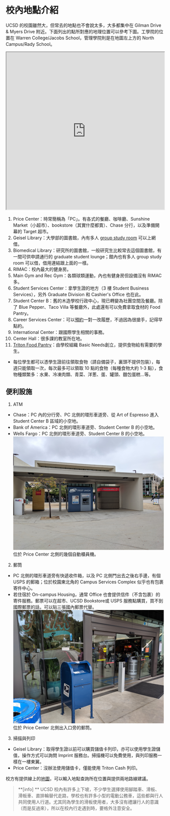 # 校內地點介紹


UCSD 的校園雖然大，但常去的地點也不會說太多，大多都集中在 Gilman Drive & Myers Drive 附近。下面列出的點所對應的地理位置可以參考下圖。工學院的位置在 Warren College/Jacobs School，管理學院則是在地圖左上方的 North Campus/Rady School。

<iframe src="https://www.google.com/maps/d/u/2/embed?mid=1E7fxoM2z0Q-tgtKqDtFoREL7ahTQCMCf" width="100%" height="500"></iframe>

1. Price Center：時常簡稱為「PC」。有各式的餐廳、咖啡廳、Sunshine Market（小超市）、bookstore（其實什麼都賣）、Chase 分行，以及準備開幕的 Target 超市。
2. Geisel Library：大學部的圖書館，內有多人 [group study room](http://libraries.ucsd.edu/spaces/reserve/) 可以上網借。
3. Biomedical Library：研究所的圖書館，一般研究生比較常去這個圖書館，有一間可供申請通行的 graduate student lounge；館內也有多人 group study room 可以借，借用連結跟上面的一樣。
4. RIMAC：校內最大的健身房。
5. Main Gym and Rec Gym：各類球類運動，內也有健身房但設備沒有 RIMAC 多。
6. Student Services Center：拿學生證的地方（3 樓 Student Business Services），另外 Graduate Division 和 Cashier's Office 也在此。
7. Student Center B：舊的木造學校行政中心，現已轉變為社團空間及餐廳。除了 Blue Pepper、Taco Villa 等餐廳外，此處還有可以免費拿取食材的 Food Pantry。
8. Career Services Center：可以[預約](https://career.ucsd.edu/individual-advising.html)一對一改履歷，不過因為很搶手，記得早點約。
9. International Center：跟國際學生相關的事務。
10. Center Hall：很多課的教室所在地。
11. [Triton Food Pantry](https://basicneeds.ucsd.edu/triton-food-pantry/index.html)：由學校組織 Basic Needs創立，提供食物給有需要的學生。
   * 每位學生都可以憑學生證前往領取食物（請自備袋子，裏頭不提供包裝），每週只能領取一次，每次最多可以領取 10 點的食物（每種食物大約 1-3 點），食物種類繁多：水果、冷凍肉類、青菜、洋蔥、蛋、罐頭、麵包蛋糕...等。

## 便利設施
1. ATM
  * Chase：PC 內的分行旁、PC 北側的環形車道旁、從 Art of Espresso 進入 Student Center B 區域的小空地。
  * Bank of America：PC 北側的環形車道旁、Student Center B 的小空地。
  * Wells Fargo：PC 北側的環形車道旁、Student Center B 的小空地。
    <br /><img src="/img/ATMs.jpg" alt="ATM locations" width=600px><br />
    位於 Price Center 北側的幾個自動櫃員機。
  
2. 郵筒
  * PC 北側的環形車道旁有快遞收件箱，以及 PC 北側門出去之後右手邊，有個 USPS 的郵箱；位於校園東北角的 Campus Services Complex 似乎也有包裹寄件中心。
  * 若住宿於 On-campus Housing，通常 Office 也會提供信件（不含包裹）的寄件服務。郵票可以在超市、UCSD Bookstore或 USPS 服務點購買，買不到國際郵票的話，可以貼三張國內郵票代替。
    <br /><img src="/img/USPS_mailbox.jpg" alt="USPS mailbox" width=600px><br />
    位於 Price Center 北側出入口旁的郵筒。
  
3. 掃描與列印
  * Geisel Library：取得學生證以前可以購買儲值卡列印，亦可以使用學生證儲值，操作方式可以詢問 Imprint 服務台。掃描機可以免費使用，與列印服務一樣在一樓東翼。
  * Price Center：沒辦法使用儲值卡，僅能使用 Triton Cash 列印。

校方有提供線上的[地圖](http://act.ucsd.edu/maps/)，可以輸入地點查詢所在位置與提供兩地路線建議。

> **[info] **
> UCSD 校內有許多上下坡，不少學生選擇使用腳踏車、滑板、滑板車、直排輪替代走路，學校也有許多小型的電動公務車，這些都與行人共同使用人行道。尤其同為學生的滑板使用者，大多沒有禮讓行人的意識（而是反過來），所以在校內行走遇到時，要格外注意安全。
